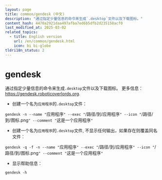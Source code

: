 ```yaml
---
layout: page
title: common/gendesk (中文)
description: "通过指定少量信息的命令来生成`.desktop`文件以及下载图标。"
content_hash: 4470a2921daa497afba7ed6b5dfb2d235158acf0
last_modified_at: 2025-03-02
related_topics:
  - title: English version
    url: /en/common/gendesk.html
    icon: bi bi-globe
tldri18n_status: 2
---
```

# gendesk

通过指定少量信息的命令来生成`.desktop`文件以及下载图标。
更多信息：<https://gendesk.roboticoverlords.org>.

- 创建一个名为`应用程序`的`.desktop`文件：

`gendesk -n --name "`<span class="tldr-var badge badge-pill bg-dark-lm bg-white-dm text-white-lm text-dark-dm font-weight-bold">应用程序</span>`" --exec "`<span class="tldr-var badge badge-pill bg-dark-lm bg-white-dm text-white-lm text-dark-dm font-weight-bold">/路径/到/应用程序</span>`" --icon "`<span class="tldr-var badge badge-pill bg-dark-lm bg-white-dm text-white-lm text-dark-dm font-weight-bold">/路径/到/图标.png</span>`" --comment "`<span class="tldr-var badge badge-pill bg-dark-lm bg-white-dm text-white-lm text-dark-dm font-weight-bold">这是一个应用程序</span>`"`

- 创建一个名为`应用程序`的`.desktop`文件, 不显示任何输出，如果存在则覆盖同名文件：

`gendesk -q -f -n --name "`<span class="tldr-var badge badge-pill bg-dark-lm bg-white-dm text-white-lm text-dark-dm font-weight-bold">应用程序</span>`" --exec "`<span class="tldr-var badge badge-pill bg-dark-lm bg-white-dm text-white-lm text-dark-dm font-weight-bold">/路径/到/应用程序</span>`" --icon "`<span class="tldr-var badge badge-pill bg-dark-lm bg-white-dm text-white-lm text-dark-dm font-weight-bold">/路径/到/图标.png</span>`" --comment "`<span class="tldr-var badge badge-pill bg-dark-lm bg-white-dm text-white-lm text-dark-dm font-weight-bold">这是一个应用程序</span>`"`

- 显示帮助信息：

`gendesk -h`
